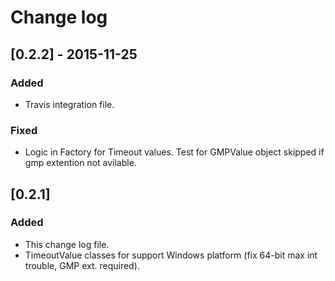 # Change log

## [0.2.2] - 2015-11-25
### Added
- Travis integration file. 

### Fixed
- Logic in Factory for Timeout values. Test for GMPValue object skipped if gmp extention not avilable. 

## [0.2.1] 
### Added
- This change log file.
- TimeoutValue classes for support Windows platform (fix 64-bit max int trouble, GMP ext. required). 
